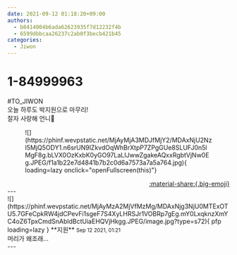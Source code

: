 ```yaml
---
date: 2021-09-12 01:18:20+09:00
authors:
  - b8414004b6ada62623935f7d12232f4b
  - 6599dbbcaa26237c2ab0f3becb421b45
categories:
  - Jiwon
---
```


# 1-84999963

<div class="post-container" markdown="1">
<div class="content-container md-sidebar__scrollwrap" markdown="1">

\#TO_JIWON<br>오늘 하루도 박지원으로 마무리!<br>잘자 사랑해 언니💖
<figure markdown="1">
![](https://phinf.wevpstatic.net/MjAyMjA3MDJfMjY2/MDAxNjU2NzI5MjQ5ODY1.n6srUN9lZkvdOqWhBrXtpP7ZPgGUe8SLUFJ0n5lMgF8g.bLVX0OzKxbK0yGO97LaLIJwwZgakeAQxxRgbtVjNw0Eg.JPEG/f1a1b22e7d4841b7b2c0d6a7573a7a5a764.jpg){ loading=lazy onclick="openFullscreen(this)"}
</figure>


</div>
</div>

<div style="text-align: right;" markdown="1">
<a href="https://weverse.io/fromis9/fanpost/1-84999963" style="text-align: right;">:material-share:{.big-emoji}</a>
</div>
---

<div class="comments-container md-sidebar__scrollwrap" markdown="1">
<div class="comment" markdown="1">
<div class='id-container' markdown="1">
![](https://phinf.wevpstatic.net/MjAyMzA2MjVfMzMg/MDAxNjg3NjU0MTExOTU5.7GFeCpkRW4jdCPevFi1sgeF7S4XyLHRSJr1VOBRp7gEg.mY0LxqknzXmYC4oZ6TpxCmdSnAbldBctUiaEHQVjHkgg.JPEG/image.jpg?type=s72){ pfp loading=lazy }
**<span class="artist">지원</span>** <small>Sep 12 2021, 01:21</small><br>
</div>
<div class='comment-body' markdown="1">
머리가 왜조래...
</div>
</div>
</div>
---
